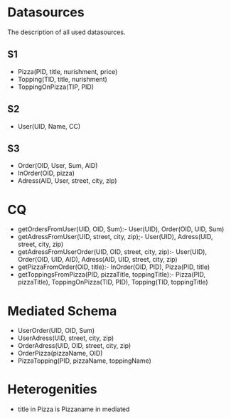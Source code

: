 # Datasources
The description of all used datasources.

## S1
* Pizza(PID, title, nurishment, price)
* Topping(TID, title, nurishment)
* ToppingOnPizza(TIP, PID)

## S2
* User(UID, Name, CC)

## S3
* Order(OID, User, Sum, AID)
* InOrder(OID, pizza)
* Adress(AID, User, street, city, zip)

# CQ
* getOrdersFromUser(UID, OID, Sum):- User(UID), Order(OID, UID, Sum)
* getAdressFromUser(UID, street, city, zip);- User(UID), Adress(UID, street, city, zip)
* getAdressFromUserOrder(UID, OID, street, city, zip):- User(UID), Order(OID, UID, AID), Adress(AID, UID, street, city, zip)
* getPizzaFromOrder(OID, title):- InOrder(OID, PID), Pizza(PID, title)
* getToppingsFromPizza(PID, pizzaTitle, toppingTitle):- Pizza(PID, pizzaTitle), ToppingOnPizza(TID, PID), Topping(TID, toppingTitle)

# Mediated Schema
* UserOrder(UID, OID, Sum)
* UserAdress(UID, street, city, zip)
* OrderAdress(UID, OID, street, city, zip)
* OrderPizza(pizzaName, OID)
* PizzaTopping(PID, pizzaName, toppingName)

# Heterogenities
* title in Pizza is Pizzaname in mediated